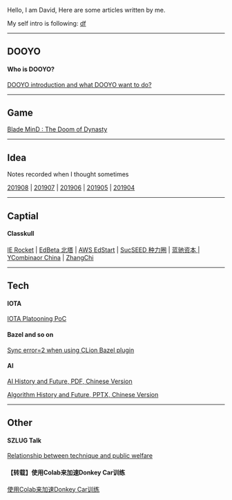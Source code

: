 
Hello, I am David, Here are some articles written by me.

My self intro is following: [df]( /dooyo/df.md )



---
## DOOYO

#### Who is DOOYO?

[DOOYO introduction and what DOOYO want to do?]( /dooyo/dooyo_intro_4_csme )


---
## Game

[Blade MinD : The Doom of Dynasty]( /cike/readme_en )


---
## Idea

Notes recorded when I thought sometimes

[201908]( /idea/201908 ) | [201907]( /idea/201907 )  | [201906]( /idea/201906 ) | [201905]( /idea/201905 ) | [201904]( /idea/201904 ) 


---
## Captial

#### Classkull
[IE Rocket]( /classkull/ierockets )
|
[EdBeta 北塔]( /classkull/edbeta )
|
[AWS EdStart]( /classkull/awsedstart )
|
[SucSEED 种力圈]( /classkull/sucseed )
|
[蓝驰资本 ]( /classkull/brv )
|
[YCombinaor China]( /classkull/ycombinator )
|
[ZhangChi]( /classkull/zhangchi )


---
## Tech

#### IOTA

[IOTA Platooning PoC]( /other/iota_based_platooning )
 

#### Bazel and so on

[Sync error=2 when using CLion Bazel plugin]( /tech/clion_bazel_plugin )
 
 
#### AI

[AI History and Future, PDF, Chinese Version]( /tech/AI_History_and_Future.df.20190517.1307.pdf )

[Algorithm History and Future, PPTX, Chinese Version]( /tech/Algorithm_History_and_Future.df.df.20190710.1834.pptx )
 

---
## Other

#### SZLUG Talk 

[Relationship between technique and public welfare](/other/szlug_talk_with_xiaoban_20190224)

#### 【转载】使用Colab来加速Donkey Car训练 
[使用Colab来加速Donkey Car训练]( http://kevingor.com/2019/08/use_colab_gpu_to_train_donkeycar/ )



